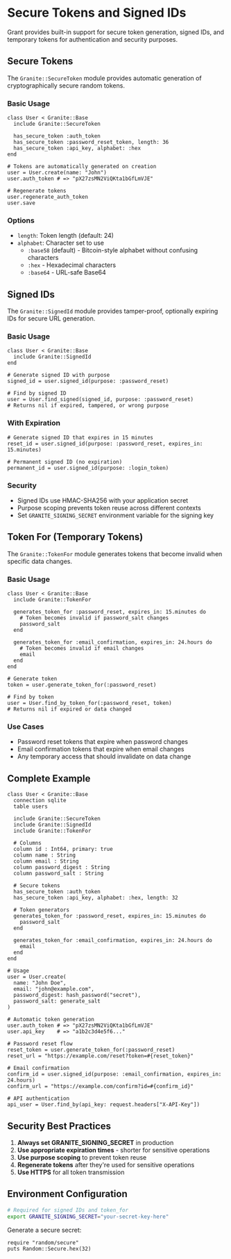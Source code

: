 # Secure Tokens and Signed IDs

Grant provides built-in support for secure token generation, signed IDs, and temporary tokens for authentication and security purposes.

## Secure Tokens

The `Granite::SecureToken` module provides automatic generation of cryptographically secure random tokens.

### Basic Usage

```crystal
class User < Granite::Base
  include Granite::SecureToken
  
  has_secure_token :auth_token
  has_secure_token :password_reset_token, length: 36
  has_secure_token :api_key, alphabet: :hex
end

# Tokens are automatically generated on creation
user = User.create(name: "John")
user.auth_token # => "pX27zsMN2ViQKta1bGfLmVJE"

# Regenerate tokens
user.regenerate_auth_token
user.save
```

### Options

- `length`: Token length (default: 24)
- `alphabet`: Character set to use
  - `:base58` (default) - Bitcoin-style alphabet without confusing characters
  - `:hex` - Hexadecimal characters
  - `:base64` - URL-safe Base64

## Signed IDs

The `Granite::SignedId` module provides tamper-proof, optionally expiring IDs for secure URL generation.

### Basic Usage

```crystal
class User < Granite::Base
  include Granite::SignedId
end

# Generate signed ID with purpose
signed_id = user.signed_id(purpose: :password_reset)

# Find by signed ID
user = User.find_signed(signed_id, purpose: :password_reset)
# Returns nil if expired, tampered, or wrong purpose
```

### With Expiration

```crystal
# Generate signed ID that expires in 15 minutes
reset_id = user.signed_id(purpose: :password_reset, expires_in: 15.minutes)

# Permanent signed ID (no expiration)
permanent_id = user.signed_id(purpose: :login_token)
```

### Security

- Signed IDs use HMAC-SHA256 with your application secret
- Purpose scoping prevents token reuse across different contexts
- Set `GRANITE_SIGNING_SECRET` environment variable for the signing key

## Token For (Temporary Tokens)

The `Granite::TokenFor` module generates tokens that become invalid when specific data changes.

### Basic Usage

```crystal
class User < Granite::Base
  include Granite::TokenFor
  
  generates_token_for :password_reset, expires_in: 15.minutes do
    # Token becomes invalid if password_salt changes
    password_salt
  end
  
  generates_token_for :email_confirmation, expires_in: 24.hours do
    # Token becomes invalid if email changes
    email
  end
end

# Generate token
token = user.generate_token_for(:password_reset)

# Find by token
user = User.find_by_token_for(:password_reset, token)
# Returns nil if expired or data changed
```

### Use Cases

- Password reset tokens that expire when password changes
- Email confirmation tokens that expire when email changes
- Any temporary access that should invalidate on data change

## Complete Example

```crystal
class User < Granite::Base
  connection sqlite
  table users
  
  include Granite::SecureToken
  include Granite::SignedId
  include Granite::TokenFor
  
  # Columns
  column id : Int64, primary: true
  column name : String
  column email : String
  column password_digest : String
  column password_salt : String
  
  # Secure tokens
  has_secure_token :auth_token
  has_secure_token :api_key, alphabet: :hex, length: 32
  
  # Token generators
  generates_token_for :password_reset, expires_in: 15.minutes do
    password_salt
  end
  
  generates_token_for :email_confirmation, expires_in: 24.hours do
    email
  end
end

# Usage
user = User.create(
  name: "John Doe",
  email: "john@example.com",
  password_digest: hash_password("secret"),
  password_salt: generate_salt
)

# Automatic token generation
user.auth_token # => "pX27zsMN2ViQKta1bGfLmVJE"
user.api_key    # => "a1b2c3d4e5f6..."

# Password reset flow
reset_token = user.generate_token_for(:password_reset)
reset_url = "https://example.com/reset?token=#{reset_token}"

# Email confirmation
confirm_id = user.signed_id(purpose: :email_confirmation, expires_in: 24.hours)
confirm_url = "https://example.com/confirm?id=#{confirm_id}"

# API authentication
api_user = User.find_by(api_key: request.headers["X-API-Key"])
```

## Security Best Practices

1. **Always set GRANITE_SIGNING_SECRET** in production
2. **Use appropriate expiration times** - shorter for sensitive operations
3. **Use purpose scoping** to prevent token reuse
4. **Regenerate tokens** after they're used for sensitive operations
5. **Use HTTPS** for all token transmission

## Environment Configuration

```bash
# Required for signed IDs and token_for
export GRANITE_SIGNING_SECRET="your-secret-key-here"
```

Generate a secure secret:
```crystal
require "random/secure"
puts Random::Secure.hex(32)
```